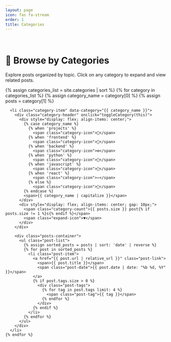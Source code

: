 ```yaml
---
layout: page
icon: fas fa-stream
order: 1
title: Categories
---
```


<style>
.categories-container {
  max-width: 800px;
  margin: 0 auto;
  padding: 20px 0;
}

.category-tree {
  list-style: none;
  padding: 0;
  margin: 0;
}

.category-item {
  margin-bottom: 15px;
  border: 1px solid var(--border-color);
  border-radius: 8px;
  overflow: hidden;
  background: var(--card-bg);
  box-shadow: 0 2px 4px rgba(0,0,0,0.1);
  transition: all 0.3s ease;
}

.category-item:hover {
  transform: translateY(-2px);
  box-shadow: 0 4px 12px rgba(0,0,0,0.15);
}

.category-header {
  padding: 20px;
  background: linear-gradient(135deg, var(--heading-color) 0%, var(--text-color) 100%);
  color: white;
  cursor: pointer;
  display: flex;
  justify-content: space-between;
  align-items: center;
  font-weight: 600;
  font-size: 1.1em;
  transition: all 0.3s ease;
}

.category-header:hover {
  background: linear-gradient(135deg, var(--text-color) 0%, var(--heading-color) 100%);
}

.category-icon {
  font-size: 1.2em;
  margin-right: 10px;
}

.category-count {
  background: rgba(255,255,255,0.2);
  padding: 4px 8px;
  border-radius: 12px;
  font-size: 0.85em;
  font-weight: 500;
}

.expand-icon {
  transition: transform 0.3s ease;
  font-size: 0.9em;
}

.category-item.expanded .expand-icon {
  transform: rotate(180deg);
}

.posts-container {
  max-height: 0;
  overflow: hidden;
  transition: max-height 0.4s ease, padding 0.3s ease;
  background: var(--card-bg);
}

.category-item.expanded .posts-container {
  max-height: 1000px;
  padding: 20px;
}

.post-list {
  list-style: none;
  padding: 0;
  margin: 0;
}

.post-item {
  padding: 12px 0;
  border-bottom: 1px solid var(--border-color);
  transition: all 0.2s ease;
}

.post-item:last-child {
  border-bottom: none;
}

.post-item:hover {
  padding-left: 10px;
  background: var(--hover-bg, rgba(0,0,0,0.05));
}

.post-link {
  color: var(--text-color);
  text-decoration: none;
  display: flex;
  justify-content: space-between;
  align-items: center;
  font-weight: 500;
}

.post-link:hover {
  color: var(--link-color);
  text-decoration: none;
}

.post-date {
  color: var(--text-color-secondary);
  font-size: 0.85em;
  font-weight: 400;
}

.post-tags {
  margin-top: 5px;
  display: flex;
  flex-wrap: wrap;
  gap: 5px;
}

.post-tag {
  background: var(--tag-bg, #f0f0f0);
  color: var(--tag-color, #666);
  padding: 2px 6px;
  border-radius: 4px;
  font-size: 0.75em;
  font-weight: 500;
}

/* Dark mode adjustments */
[data-mode="dark"] .category-header {
  background: linear-gradient(135deg, #4a5568 0%, #2d3748 100%);
}

[data-mode="dark"] .category-header:hover {
  background: linear-gradient(135deg, #2d3748 0%, #4a5568 100%);
}

[data-mode="dark"] .post-item:hover {
  background: rgba(255,255,255,0.05);
}

/* Animation for initial load */
.category-item {
  opacity: 0;
  animation: fadeInUp 0.5s ease forwards;
}

.category-item:nth-child(1) { animation-delay: 0.1s; }
.category-item:nth-child(2) { animation-delay: 0.2s; }
.category-item:nth-child(3) { animation-delay: 0.3s; }
.category-item:nth-child(4) { animation-delay: 0.4s; }

@keyframes fadeInUp {
  from {
    opacity: 0;
    transform: translateY(20px);
  }
  to {
    opacity: 1;
    transform: translateY(0);
  }
}

@media (max-width: 768px) {
  .categories-container {
    padding: 10px;
  }
  
  .category-header {
    padding: 15px;
    font-size: 1em;
  }
  
  .posts-container {
    padding: 15px;
  }
  
  .post-link {
    flex-direction: column;
    align-items: flex-start;
    gap: 5px;
  }
}
</style>

<div class="categories-container">
  <div class="page-header">
    <h1>📂 Browse by Categories</h1>
    <p>Explore posts organized by topic. Click on any category to expand and view related posts.</p>
  </div>

  <ul class="category-tree">
    {% assign categories_list = site.categories | sort %}
    {% for category in categories_list %}
      {% assign category_name = category[0] %}
      {% assign posts = category[1] %}
      
      <li class="category-item" data-category="{{ category_name }}">
        <div class="category-header" onclick="toggleCategory(this)">
          <div style="display: flex; align-items: center;">
            {% case category_name %}
              {% when 'projects' %}
                <span class="category-icon">🚀</span>
              {% when 'frontend' %}
                <span class="category-icon">🎨</span>
              {% when 'backend' %}
                <span class="category-icon">⚙️</span>
              {% when 'python' %}
                <span class="category-icon">🐍</span>
              {% when 'javascript' %}
                <span class="category-icon">📜</span>
              {% when 'react' %}
                <span class="category-icon">⚛️</span>
              {% else %}
                <span class="category-icon">📁</span>
            {% endcase %}
            <span>{{ category_name | capitalize }}</span>
          </div>
          <div style="display: flex; align-items: center; gap: 10px;">
            <span class="category-count">{{ posts.size }} post{% if posts.size != 1 %}s{% endif %}</span>
            <span class="expand-icon">▼</span>
          </div>
        </div>
        
        <div class="posts-container">
          <ul class="post-list">
            {% assign sorted_posts = posts | sort: 'date' | reverse %}
            {% for post in sorted_posts %}
              <li class="post-item">
                <a href="{{ post.url | relative_url }}" class="post-link">
                  <span>{{ post.title }}</span>
                  <span class="post-date">{{ post.date | date: "%b %d, %Y" }}</span>
                </a>
                {% if post.tags.size > 0 %}
                  <div class="post-tags">
                    {% for tag in post.tags limit: 4 %}
                      <span class="post-tag">{{ tag }}</span>
                    {% endfor %}
                  </div>
                {% endif %}
              </li>
            {% endfor %}
          </ul>
        </div>
      </li>
    {% endfor %}
  </ul>
</div>

<script>
function toggleCategory(header) {
  const categoryItem = header.parentElement;
  const isExpanded = categoryItem.classList.contains('expanded');
  
  // Close all other categories first (accordion behavior)
  document.querySelectorAll('.category-item.expanded').forEach(item => {
    if (item !== categoryItem) {
      item.classList.remove('expanded');
    }
  });
  
  // Toggle current category
  categoryItem.classList.toggle('expanded', !isExpanded);
  
  // Add some visual feedback
  if (!isExpanded) {
    setTimeout(() => {
      categoryItem.scrollIntoView({ 
        behavior: 'smooth', 
        block: 'nearest' 
      });
    }, 200);
  }
}

// Auto-expand if URL has hash for specific category
document.addEventListener('DOMContentLoaded', function() {
  const hash = window.location.hash.substring(1);
  if (hash) {
    const categoryItem = document.querySelector(`[data-category="${hash}"]`);
    if (categoryItem) {
      categoryItem.classList.add('expanded');
      setTimeout(() => {
        categoryItem.scrollIntoView({ 
          behavior: 'smooth', 
          block: 'start' 
        });
      }, 500);
    }
  }
});

// Add keyboard navigation
document.addEventListener('keydown', function(e) {
  if (e.key === 'Escape') {
    document.querySelectorAll('.category-item.expanded').forEach(item => {
      item.classList.remove('expanded');
    });
  }
});
</script>
